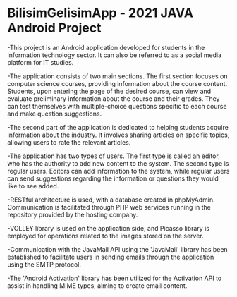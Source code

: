# BilisimGelisimApp - 2021 JAVA Android Project

-This project is an Android application developed for students in the information technology sector. It can also be referred to as a social media platform for IT studies.

-The application consists of two main sections. The first section focuses on computer science courses, providing information about the course content. Students, upon entering the page of the desired course, can view and evaluate preliminary information about the course and their grades. They can test themselves with multiple-choice questions specific to each course and make question suggestions.

-The second part of the application is dedicated to helping students acquire information about the industry. It involves sharing articles on specific topics, allowing users to rate the relevant articles.

-The application has two types of users. The first type is called an editor, who has the authority to add new content to the system. The second type is regular users. Editors can add information to the system, while regular users can send suggestions regarding the information or questions they would like to see added.

-RESTful architecture is used, with a database created in phpMyAdmin. Communication is facilitated through PHP web services running in the repository provided by the hosting company.

-VOLLEY library is used on the application side, and Picasso library is employed for operations related to the images stored on the server.

-Communication with the JavaMail API using the 'JavaMail' library has been established to facilitate users in sending emails through the application using the SMTP protocol.

-The 'Android Activation' library has been utilized for the Activation API to assist in handling MIME types, aiming to create email content.
